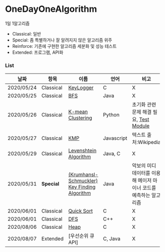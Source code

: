 # OneDayOneAlgorithm
1일 1알고리즘

* Classical: 일반
* Special: 좀 특별하거나 잘 알려지지 않은 알고리즘 위주
* Reinforce: 기존에 구현한 알고리즘 세분화 및 성능 테스트
* Extended: 프로그램, API화
### List
|날짜|항목|이름|언어|비고|
|----|----|----|---|---|
|2020/05/24|Classical|[KeyLogger](https://github.com/Re-Coma/OneDayOneAlgorithm/tree/master/Classic/KeyLogger)|C|X|
|2020/05/25|Classical|[BFS](https://github.com/Re-Coma/OneDayOneAlgorithm/tree/master/Classic/bfs/java)|Java|X|
|2020/05/26|Classical|[K-mean Clustering](https://github.com/Re-Coma/OneDayOneAlgorithm/tree/master/Classic/k-mean-clustering)|Python|초기화 관련 문제 해결 필요, [Test Module](https://github.com/Re-Coma/OneDayOneAlgorithm/blob/master/Classic/k-mean-clustering/testcase.ipynb)|
|2020/05/27|Classical|[KMP](https://github.com/Re-Coma/OneDayOneAlgorithm/tree/master/Classic/kms)|Javascript|텍스트 출처:Wikipedia|
|2020/05/29|Classical|[Levenshtein Algorithm](https://github.com/Re-Coma/OneDayOneAlgorithm/tree/master/Classic/levenstein/)|Java, C|X|
|2020/05/31|__Special__|[(Krumhansl-Schmuckler) Key Finding Algorithm](https://github.com/Re-Coma/OneDayOneAlgorithm/tree/master/Special/key-finding/)|Java|악보의 미디 데이터를 이용해 메이저 마이너 코드를 예측하는 알고리즘|
|2020/06/01|Classical|[Quick Sort](https://github.com/Re-Coma/OneDayOneAlgorithm/blob/master/Classic/sort/quick-sort/quick_sort.c)|C|X|
|2020/06/01|Classical|[DFS](https://github.com/Re-Coma/OneDayOneAlgorithm/tree/master/Classic/dfs/)|C++|X|
|2020/08/06|Classical|[Heap](https://github.com/ReicomA/OneDayOneAlgorithm/tree/master/Classic/heap/c)|C|X|
|2020/08/07|Extended|[우선순위 큐 API]|C, Java|X|
